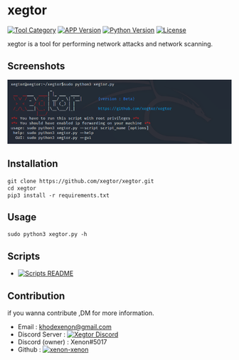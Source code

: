 # xegtor
[![Tool Category](https://badgen.net/badge/Tool/Network%20Attack%20&%20Scan/black)](https://github.com/xegtor/xegtor)
[![APP Version](https://badgen.net/badge/Version/Beta/red)](https://github.com/xegtor/xegtor)
[![Python Version](https://badgen.net/badge/Python/3.x/blue)](https://www.python.org/download/releases/3.0/)
[![License](https://badgen.net/badge/License/GPLv2/purple)](https://github.com/xegtor/xegtor/blob/master/LICENSE)

xegtor is a tool for performing network attacks and network scanning.

Screenshots
----
![Screenshot](img/logo_img.png)

Installation
----
    git clone https://github.com/xegtor/xegtor.git
    cd xegtor
    pip3 install -r requirements.txt
    
Usage
----
    sudo python3 xegtor.py -h
    
Scripts
----
- [![Scripts README]()](https://github.com/xegtor/xegtor/blob/master/scripts/README.md)

Contribution
----
if you wanna contribute ,DM for more information.

- Email : khodexenon@gmail.com
- Discord Server : [![Xegtor Discord]()](https://discord.gg/y7S9PmedTt)
- Discord (owner) : Xenon#5017
- Github : [![xenon-xenon]()](https://github.com/xenon-xenon)
